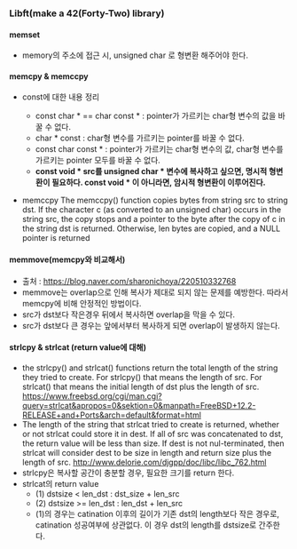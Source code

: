 ### Libft(make a 42(Forty-Two) library)

#### memset
+ memory의 주소에 접근 시, unsigned char 로 형변환 해주어야 한다.

#### memcpy & memccpy
+ const에 대한 내용 정리
	+ const char * == char const * : pointer가 가르키는 char형 변수의 값을 바꿀 수 없다.
	+ char * const : char형 변수를 가르키는 pointer를 바꿀 수 없다.
	+ const char const * : pointer가 가르키는 char형 변수의 값, char형 변수를 가르키는 pointer 모두를 바꿀 수 없다.
	+ **const void * src를 unsigned char * 변수에 복사하고 싶으면, 명시적 형변환이 필요하다. const void * 이 아니라면, 암시적 형변환이 이루어진다.**

+ memccpy
The memccpy() function copies bytes from string src to string dst. If the character c (as converted to an unsigned char) occurs in the string src, the copy stops and a pointer to the byte after the copy of c in the string dst	is returned. Otherwise, len bytes are copied, and a NULL pointer is	returned

#### memmove(memcpy와 비교해서)
+ 출처 : https://blog.naver.com/sharonichoya/220510332768
+ memmove는 overlap으로 인해 복사가 제대로 되지 않는 문제를 예방한다. 따라서 memcpy에 비해 안정적인 방법이다.
+ src가 dst보다 작은경우 뒤에서 복사하면 overlap을 막을 수 	있다.
+ src가 dst보다 큰 경우는 앞에서부터 복사하게 되면 	overlap이 발생하지 않는다.


#### strlcpy & strlcat (return value에 대해)
+ the strlcpy() and strlcat() functions return the total length of the string they tried to create. For strlcpy() that means the length of src. For strlcat() that means the initial length of dst plus the length of src.
<https://www.freebsd.org/cgi/man.cgi?query=strlcat&apropos=0&sektion=0&manpath=FreeBSD+12.2-RELEASE+and+Ports&arch=default&format=html>
+ The length of the string that strlcat tried to create is returned, whether or not strlcat could store it in dest. If all of src was concatenated to dst, the return value will be less than size.
If dest is not nul-terminated, then strlcat will consider dest to be size in length and return size plus the length of src. <http://www.delorie.com/djgpp/doc/libc/libc_762.html>
+ strlcpy은 복사할 공간이 충분할 경우, 필요한 크기를 return 한다.
+ strlcat의 return value
	+ (1) dstsize < len_dst : dst_size + len_src
	+ (2) dstsize >= len_dst : len_dst + len_src
	+ (1)의 경우는 catination 이후의 길이가 기존 dst의 length보다 작은 경우로, catination 성공여부에 상관없다. 이 경우 dst의 length를 dstsize로 간주한다.
